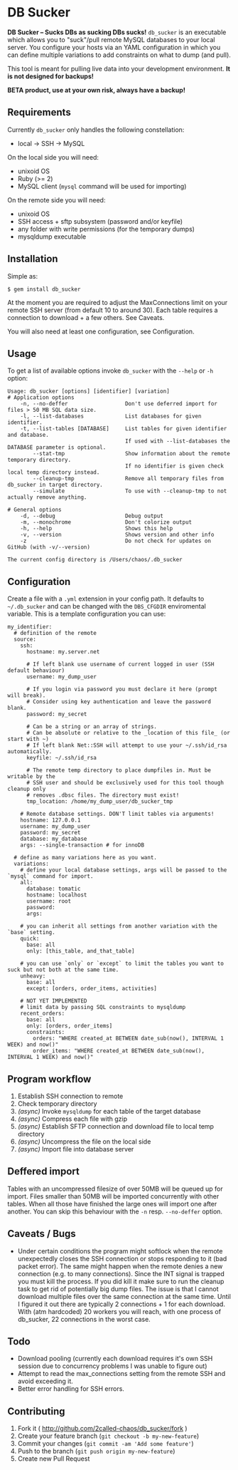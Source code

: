 # DB Sucker

**DB Sucker – Sucks DBs as sucking DBs sucks!**
`db_sucker` is an executable which allows you to "suck"/pull remote MySQL databases to your local server.
You configure your hosts via an YAML configuration in which you can define multiple variations to add constraints on what to dump (and pull).

This tool is meant for pulling live data into your development environment. **It is not designed for backups!**


**BETA product, use at your own risk, always have a backup!**



## Requirements

Currently `db_sucker` only handles the following constellation:

  - local -> SSH -> MySQL

On the local side you will need:
  - unixoid OS
  - Ruby (>= 2)
  - MySQL client (`mysql` command will be used for importing)

On the remote side you will need:
  - unixoid OS
  - SSH access + sftp subsystem (password and/or keyfile)
  - any folder with write permissions (for the temporary dumps)
  - mysqldump executable


## Installation

Simple as:

    $ gem install db_sucker

At the moment you are required to adjust the MaxConnections limit on your remote SSH server (from default 10 to around 30).
Each table requires a connection to download + a few others. See Caveats.

You will also need at least one configuration, see Configuration.


## Usage

To get a list of available options invoke `db_sucker` with the `--help` or `-h` option:

    Usage: db_sucker [options] [identifier] [variation]
    # Application options
        -n, --no-deffer                  Don't use deferred import for files > 50 MB SQL data size.
        -l, --list-databases             List databases for given identifier.
        -t, --list-tables [DATABASE]     List tables for given identifier and database.
                                         If used with --list-databases the DATABASE parameter is optional.
            --stat-tmp                   Show information about the remote temporary directory.
                                         If no identifier is given check local temp directory instead.
            --cleanup-tmp                Remove all temporary files from db_sucker in target directory.
            --simulate                   To use with --cleanup-tmp to not actually remove anything.

    # General options
        -d, --debug                      Debug output
        -m, --monochrome                 Don't colorize output
        -h, --help                       Shows this help
        -v, --version                    Shows version and other info
        -z                               Do not check for updates on GitHub (with -v/--version)

    The current config directory is /Users/chaos/.db_sucker


## Configuration
Create a file with a `.yml` extension in your config path. It defaults to `~/.db_sucker` and can be changed
with the `DBS_CFGDIR` enviromental variable. This is a template configuration you can use:

```
my_identifier:
  # definition of the remote
  source:
    ssh:
      hostname: my.server.net

      # If left blank use username of current logged in user (SSH default behaviour)
      username: my_dump_user

      # If you login via password you must declare it here (prompt will break).
      # Consider using key authentication and leave the password blank.
      password: my_secret

      # Can be a string or an array of strings.
      # Can be absolute or relative to the _location of this file_ (or start with ~)
      # If left blank Net::SSH will attempt to use your ~/.ssh/id_rsa automatically.
      keyfile: ~/.ssh/id_rsa

      # The remote temp directory to place dumpfiles in. Must be writable by the
      # SSH user and should be exclusively used for this tool though cleanup only
      # removes .dbsc files. The directory must exist!
      tmp_location: /home/my_dump_user/db_sucker_tmp

    # Remote database settings. DON'T limit tables via arguments!
    hostname: 127.0.0.1
    username: my_dump_user
    password: my_secret
    database: my_database
    args: --single-transaction # for innoDB

  # define as many variations here as you want.
  variations:
    # define your local database settings, args will be passed to the `mysql` command for import.
    all:
      database: tomatic
      hostname: localhost
      username: root
      password:
      args:

    # you can inherit all settings from another variation with the `base` setting.
    quick:
      base: all
      only: [this_table, and_that_table]

    # you can use `only` or `except` to limit the tables you want to suck but not both at the same time.
    unheavy:
      base: all
      except: [orders, order_items, activities]

    # NOT YET IMPLEMENTED
    # limit data by passing SQL constraints to mysqldump
    recent_orders:
      base: all
      only: [orders, order_items]
      constraints:
        orders: "WHERE created_at BETWEEN date_sub(now(), INTERVAL 1 WEEK) and now()"
        order_items: "WHERE created_at BETWEEN date_sub(now(), INTERVAL 1 WEEK) and now()"
```

## Program workflow

  1. Establish SSH connection to remote
  1. Check temporary directory
  1. *(async)* Invoke `mysqldump` for each table of the target database
  1. *(async)* Compress each file with gzip
  1. *(async)* Establish SFTP connection and download file to local temp directory
  1. *(async)* Uncompress the file on the local side
  1. *(async)* Import file into database server


## Deffered import

Tables with an uncompressed filesize of over 50MB will be queued up for import. Files smaller than 50MB will
be imported concurrently with other tables. When all those have finished the large ones will import one after
another. You can skip this behaviour with the `-n` resp. `--no-deffer` option.


## Caveats  / Bugs

* Under certain conditions the program might softlock when the remote unexpectedly closes the SSH connection or stops responding to it (bad packet error). The same might happen when the remote denies a new connection (e.g. to many connections). Since the INT signal is trapped you must kill the process. If you did kill it make sure to run the cleanup task to get rid of potentially big dump files.
  The issue is that I cannot download multiple files over the same connection at the same time. Until I figured it out there are typically
  2 connections + 1 for each download. With (atm hardcoded) 20 workers you will reach, with one process of db_sucker, 22 connections in the worst case.


## Todo

* Download pooling (currently each download requires it's own SSH session due to concurrency problems I was unable to figure out)
* Attempt to read the max_connections setting from the remote SSH and avoid exceeding it.
* Better error handling for SSH errors.


## Contributing

1. Fork it ( http://github.com/2called-chaos/db_sucker/fork )
2. Create your feature branch (`git checkout -b my-new-feature`)
3. Commit your changes (`git commit -am 'Add some feature'`)
4. Push to the branch (`git push origin my-new-feature`)
5. Create new Pull Request
